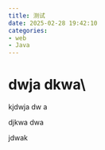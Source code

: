 ```yaml
---
title: 测试
date: 2025-02-28 19:42:10
categories:
- web
- Java
---
```




# dwja dkwa\



kjdwja dw a



djkwa dwa



jdwak 
